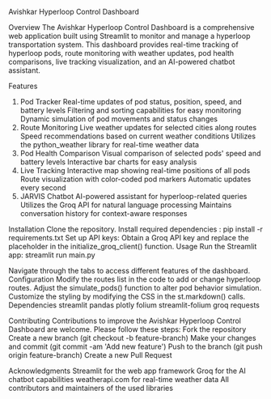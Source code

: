 Avishkar Hyperloop Control Dashboard

Overview
The Avishkar Hyperloop Control Dashboard is a comprehensive web application built using Streamlit to monitor and manage a hyperloop transportation system. This dashboard provides real-time tracking of hyperloop pods, route monitoring with weather updates, pod health comparisons, live tracking visualization, and an AI-powered chatbot assistant.

Features
1. Pod Tracker
Real-time updates of pod status, position, speed, and battery levels
Filtering and sorting capabilities for easy monitoring
Dynamic simulation of pod movements and status changes
2. Route Monitoring
Live weather updates for selected cities along routes
Speed recommendations based on current weather conditions
Utilizes the python_weather library for real-time weather data
3. Pod Health Comparison
Visual comparison of selected pods' speed and battery levels
Interactive bar charts for easy analysis
4. Live Tracking
Interactive map showing real-time positions of all pods
Route visualization with color-coded pod markers
Automatic updates every second
5. JARVIS Chatbot
AI-powered assistant for hyperloop-related queries
Utilizes the Groq API for natural language processing
Maintains conversation history for context-aware responses


Installation 
Clone the repository.
Install required dependencies :
pip install -r requirements.txt
Set up API keys:
Obtain a Groq API key and replace the placeholder in the initialize_groq_client() function.
Usage
Run the Streamlit app:
streamlit run main.py

Navigate through the tabs to access different features of the dashboard.
Configuration
Modify the routes list in the code to add or change hyperloop routes.
Adjust the simulate_pods() function to alter pod behavior simulation.
Customize the styling by modifying the CSS in the st.markdown() calls.
Dependencies
streamlit
pandas
plotly
folium
streamlit-folium
groq
requests

Contributing
Contributions to improve the Avishkar Hyperloop Control Dashboard are welcome. Please follow these steps:
Fork the repository
Create a new branch (git checkout -b feature-branch)
Make your changes and commit (git commit -am 'Add new feature')
Push to the branch (git push origin feature-branch)
Create a new Pull Request


Acknowledgments
Streamlit for the web app framework
Groq for the AI chatbot capabilities
weatherapi.com for real-time weather data
All contributors and maintainers of the used libraries
